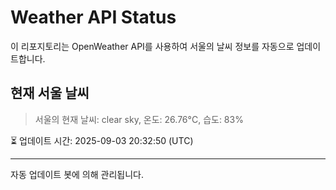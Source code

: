 
# Weather API Status

이 리포지토리는 OpenWeather API를 사용하여 서울의 날씨 정보를 자동으로 업데이트합니다.

## 현재 서울 날씨
> 서울의 현재 날씨: clear sky, 온도: 26.76°C, 습도: 83%

⏳ 업데이트 시간: 2025-09-03 20:32:50 (UTC)

---
자동 업데이트 봇에 의해 관리됩니다.
